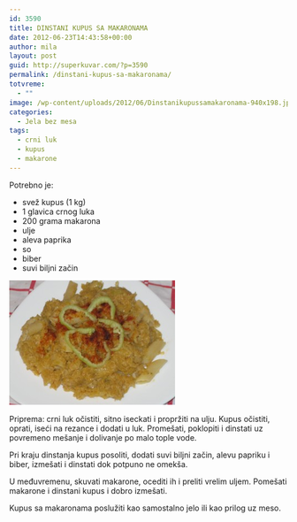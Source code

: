 ```yaml
---
id: 3590
title: DINSTANI KUPUS SA MAKARONAMA
date: 2012-06-23T14:43:58+00:00
author: mila
layout: post
guid: http://superkuvar.com/?p=3590
permalink: /dinstani-kupus-sa-makaronama/
totvreme:
  - ""
image: /wp-content/uploads/2012/06/Dinstanikupussamakaronama-940x198.jpg
categories:
  - Jela bez mesa
tags:
  - crni luk
  - kupus
  - makarone
---
```

Potrebno je:

  * svež kupus (1 kg)
  * 1 glavica crnog luka
  * 200 grama makarona
  * ulje
  * aleva paprika
  * so
  * biber
  * suvi biljni začin

<img class="alignnone size-medium wp-image-3591" title="Dinstanikupussamakaronama" src="/wp-content/uploads/2012/06/Dinstanikupussamakaronama-300x225.jpg" alt="" width="300" height="225" /> 

Priprema: crni luk očistiti, sitno iseckati i propržiti na ulju. Kupus očistiti, oprati, iseći na rezance i dodati u luk. Promešati, poklopiti i dinstati uz povremeno mešanje i dolivanje po malo tople vode.

Pri kraju dinstanja kupus posoliti, dodati suvi biljni začin, alevu papriku i biber, izmešati i dinstati dok potpuno ne omekša.

U međuvremenu, skuvati makarone, ocediti ih i preliti vrelim uljem. Pomešati makarone i dinstani kupus i dobro izmešati.

Kupus sa makaronama poslužiti kao samostalno jelo ili kao prilog uz meso.